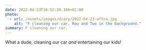 ```yaml
---
date: 2022-04-23T16:52:19.166+01:00
photo:
  - url: /assets/images/diary/2022-04-23-aftna.jpg
    alt: "F cleaning our car, Roo and Two in the background."
summary: F cleaning our car.
---
```

What a dude, cleaning our car _and_ entertaining our kids!
